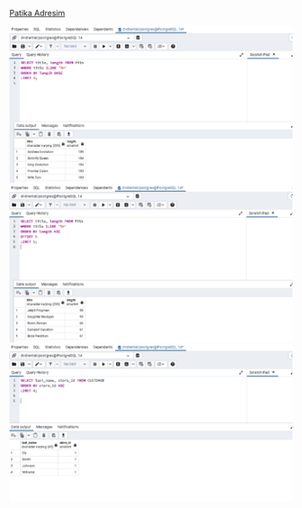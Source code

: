 
[Patika Adresim](https://app.patika.dev/ltime)


![ODEV1](/photo/odev5.1.png)
![ODEV2](/photo/odev5.2.png)
![ODEV3](/photo/odev5.3.png)